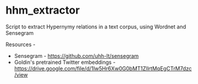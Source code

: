 # hhm_extractor
Script to extract Hypernymy relations in a text corpus, using Wordnet and Sensegram

Resources - 
* Sensegram - https://github.com/uhh-lt/sensegram
* Goldin's pretrained Twitter embeddings - https://drive.google.com/file/d/1lw5Hr6Xw0G0bMT1ZllrtMqEgCTrM7dzc/view

